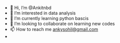 - 👋 Hi, I’m @Ankitnbd
- 👀 I’m interested in data analysis  
- 🌱 I’m currently learning python bascis
- 💞️ I’m looking to collaborate on learning new codes 
- 📫 How to reach me ankysohil@gmail.com
-
<!---
Ankitnbd/Ankitnbd is a ✨ special ✨ repository because its `README.md` (this file) appears on your GitHub profile.
You can click the Preview link to take a look at your changes.
--->
